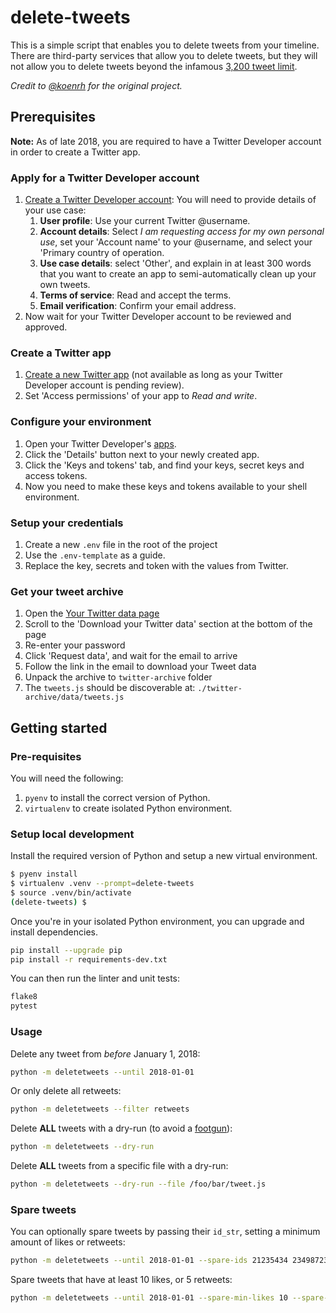 # delete-tweets

This is a simple script that enables you to delete tweets from your timeline. There are  third-party services that allow you to delete tweets, but they will not allow you to delete tweets beyond the infamous [3,200 tweet limit](https://web.archive.org/web/20131019125213/https://dev.twitter.com/discussions/276).

_Credit to [@koenrh](koenrh/delete-tweets) for the original project._

## Prerequisites

**Note:** As of late 2018, you are required to have a Twitter Developer account in order to create a Twitter app.

### Apply for a Twitter Developer account

1. [Create a Twitter Developer account](https://developer.twitter.com/en/apply): You will need to provide details of your use case:
   1. **User profile**: Use your current Twitter @username.
   1. **Account details**: Select *I am requesting access for my own personal use*, set your 'Account name' to your @username, and select your 'Primary country of operation.
   1. **Use case details**: select 'Other', and explain in at least 300 words that
   you want to create an app to semi-automatically clean up your own tweets.
   1. **Terms of service**: Read and accept the terms.
   1. **Email verification**: Confirm your email address.
1. Now wait for your Twitter Developer account to be reviewed and approved.

### Create a Twitter app

1. [Create a new Twitter app](https://developer.twitter.com/en/apps/create) (not
  available as long as your Twitter Developer account is pending review).
1. Set 'Access permissions' of your app to *Read and write*.

### Configure your environment

1. Open your Twitter Developer's [apps](https://developer.twitter.com/en/apps).
1. Click the 'Details' button next to your newly created app.
1. Click the 'Keys and tokens' tab, and find your keys, secret keys and access tokens.
1. Now you need to make these keys and tokens available to your shell environment.


### Setup your credentials

1. Create a new `.env` file in the root of the project
2. Use the `.env-template` as a guide.
3. Replace the key, secrets and token with the values from Twitter.


### Get your tweet archive

1. Open the [Your Twitter data page](https://twitter.com/settings/your_twitter_data)
1. Scroll to the 'Download your Twitter data' section at the bottom of the page
1. Re-enter your password
1. Click 'Request data', and wait for the email to arrive
1. Follow the link in the email to download your Tweet data
1. Unpack the archive to `twitter-archive` folder
1. The `tweets.js` should be discoverable at: `./twitter-archive/data/tweets.js`

## Getting started

### Pre-requisites

You will need the following:

1. `pyenv` to install the correct version of Python.
1. `virtualenv` to create isolated Python environment.

### Setup local development

Install the required version of Python and setup a new virtual environment.
```bash
$ pyenv install
$ virtualenv .venv --prompt=delete-tweets
$ source .venv/bin/activate
(delete-tweets) $
```

Once you're in your isolated Python environment, you can upgrade and install dependencies.

```bash
pip install --upgrade pip
pip install -r requirements-dev.txt
```

You can then run the linter and unit tests:

```bash
flake8
pytest
```

### Usage

Delete any tweet from _before_ January 1, 2018:

```bash
python -m deletetweets --until 2018-01-01
```

Or only delete all retweets:

```bash
python -m deletetweets --filter retweets
```

Delete **ALL** tweets with a dry-run (to avoid a [footgun](https://en.wiktionary.org/wiki/footgun)):

```bash
python -m deletetweets --dry-run
```

Delete **ALL** tweets from a specific file with a dry-run:

```bash
python -m deletetweets --dry-run --file /foo/bar/tweet.js
```


### Spare tweets

You can optionally spare tweets by passing their `id_str`, setting a minimum
amount of likes or retweets:

```bash
python -m deletetweets --until 2018-01-01 --spare-ids 21235434 23498723 23498723
```

Spare tweets that have at least 10 likes, or 5 retweets:

```bash
python -m deletetweets --until 2018-01-01 --spare-min-likes 10 --spare-min-retweets 5
```
